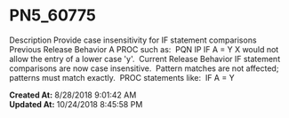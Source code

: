 # PN5_60775

Description Provide case insensitivity for IF statement comparisons  Previous Release Behavior A PROC such as:  PQN IP IF A = Y X would not allow the entry of a lower case 'y'.  Current Release Behavior IF statement comparisons are now case insensitive.  Pattern matches are not affected; patterns must match exactly.  PROC statements like:  IF A = Y   

**Created At:** 8/28/2018 9:01:42 AM  
**Updated At:** 10/24/2018 8:45:58 PM  


